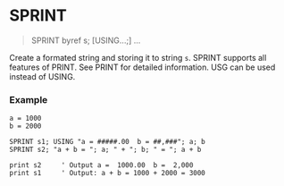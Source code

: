 # SPRINT

> SPRINT byref s; [USING...;] ...

Create a formated string and storing it to string `s`. SPRINT supports all features of PRINT. See PRINT for detailed information. USG can be used instead of USING.

### Example

```
a = 1000
b = 2000

SPRINT s1; USING "a = #####.00  b = ##,###"; a; b
SPRINT s2; "a + b = "; a; " + "; b; " = "; a + b

print s2     ' Output a =  1000.00  b =  2,000
print s1     ' Output: a + b = 1000 + 2000 = 3000
```
